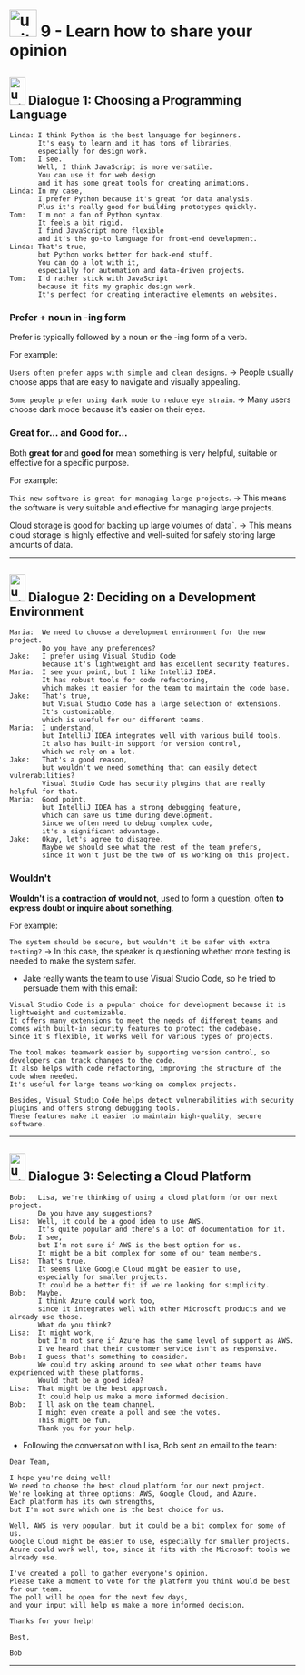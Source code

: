 # <img width="48" height="48" src="https://img.icons8.com/emoji/48/united-kingdom-emoji.png" alt="united-kingdom-emoji"/>  9 - Learn how to share your opinion

## <img width="28" height="48" src="https://img.icons8.com/emoji/28/united-kingdom-emoji.png" alt="united-kingdom-emoji"/> Dialogue 1: Choosing a Programming Language

```
Linda: I think Python is the best language for beginners.
       It's easy to learn and it has tons of libraries,
       especially for design work.
Tom:   I see.
       Well, I think JavaScript is more versatile.
       You can use it for web design
       and it has some great tools for creating animations.
Linda: In my case,
       I prefer Python because it's great for data analysis.
       Plus it's really good for building prototypes quickly.
Tom:   I'm not a fan of Python syntax.
       It feels a bit rigid.
       I find JavaScript more flexible
       and it's the go-to language for front-end development.
Linda: That's true,
       but Python works better for back-end stuff.
       You can do a lot with it,
       especially for automation and data-driven projects.
Tom:   I'd rather stick with JavaScript
       because it fits my graphic design work.
       It's perfect for creating interactive elements on websites.
```

### Prefer + noun in -ing form


Prefer is typically followed by a noun or the -ing form of a verb. 

For example:

`Users often prefer apps with simple and clean designs`. -> People usually choose apps that are easy to navigate and visually appealing.

`Some people prefer using dark mode to reduce eye strain`. -> Many users choose dark mode because it's easier on their eyes.

### Great for... and Good for... 

Both **great for** and **good for** mean something is very helpful, suitable or effective for a specific purpose. 

For example:

`This new software is great for managing large projects`. -> This means the software is very suitable and effective for managing large projects.

Cloud storage is good for backing up large volumes of data`. -> This means cloud storage is highly effective and well-suited for safely storing large amounts of data.


---

## <img width="28" height="48" src="https://img.icons8.com/emoji/28/united-kingdom-emoji.png" alt="united-kingdom-emoji"/>  Dialogue 2: Deciding on a Development Environment

```
Maria:  We need to choose a development environment for the new project.
        Do you have any preferences?
Jake:   I prefer using Visual Studio Code
        because it's lightweight and has excellent security features.
Maria:  I see your point, but I like IntelliJ IDEA.
        It has robust tools for code refactoring,
        which makes it easier for the team to maintain the code base.
Jake:   That's true,
        but Visual Studio Code has a large selection of extensions.
        It's customizable,
        which is useful for our different teams.
Maria:  I understand,
        but IntelliJ IDEA integrates well with various build tools.
        It also has built-in support for version control,
        which we rely on a lot.
Jake:   That's a good reason,
        but wouldn't we need something that can easily detect vulnerabilities?
        Visual Studio Code has security plugins that are really helpful for that.
Maria:  Good point,
        but IntelliJ IDEA has a strong debugging feature,
        which can save us time during development.
        Since we often need to debug complex code,
        it's a significant advantage.
Jake:   Okay, let's agree to disagree.
        Maybe we should see what the rest of the team prefers,
        since it won't just be the two of us working on this project.
```

### Wouldn't 

**Wouldn't** is **a contraction of would not**, used to form a question, often **to express doubt or inquire about something**. 

For example:

`The system should be secure, but wouldn't it be safer with extra testing?` -> In this case, the speaker is questioning whether more testing is needed to make the system safer.

- Jake really wants the team to use Visual Studio Code, so he tried to persuade them with this email:

```
Visual Studio Code is a popular choice for development because it is lightweight and customizable.
It offers many extensions to meet the needs of different teams and comes with built-in security features to protect the codebase.
Since it's flexible, it works well for various types of projects.

The tool makes teamwork easier by supporting version control, so developers can track changes to the code.
It also helps with code refactoring, improving the structure of the code when needed.
It's useful for large teams working on complex projects.

Besides, Visual Studio Code helps detect vulnerabilities with security plugins and offers strong debugging tools.
These features make it easier to maintain high-quality, secure software.
```

---

## <img width="28" height="48" src="https://img.icons8.com/emoji/28/united-kingdom-emoji.png" alt="united-kingdom-emoji"/>  Dialogue 3: Selecting a Cloud Platform

```
Bob:   Lisa, we're thinking of using a cloud platform for our next project.
       Do you have any suggestions?
Lisa:  Well, it could be a good idea to use AWS.
       It's quite popular and there's a lot of documentation for it.
Bob:   I see,
       but I'm not sure if AWS is the best option for us.
       It might be a bit complex for some of our team members.
Lisa:  That's true.
       It seems like Google Cloud might be easier to use,
       especially for smaller projects.
       It could be a better fit if we're looking for simplicity.
Bob:   Maybe.
       I think Azure could work too,
       since it integrates well with other Microsoft products and we already use those.
       What do you think?
Lisa:  It might work,
       but I'm not sure if Azure has the same level of support as AWS.
       I've heard that their customer service isn't as responsive.
Bob:   I guess that's something to consider.
       We could try asking around to see what other teams have experienced with these platforms.
       Would that be a good idea?
Lisa:  That might be the best approach.
       It could help us make a more informed decision.
Bob:   I'll ask on the team channel.
       I might even create a poll and see the votes.
       This might be fun.
       Thank you for your help.
```

- Following the conversation with Lisa, Bob sent an email to the team:

```
Dear Team,

I hope you're doing well! 
We need to choose the best cloud platform for our next project. 
We're looking at three options: AWS, Google Cloud, and Azure. 
Each platform has its own strengths, 
but I'm not sure which one is the best choice for us.

Well, AWS is very popular, but it could be a bit complex for some of us. 
Google Cloud might be easier to use, especially for smaller projects. 
Azure could work well, too, since it fits with the Microsoft tools we already use.

I've created a poll to gather everyone's opinion. 
Please take a moment to vote for the platform you think would be best for our team. 
The poll will be open for the next few days, 
and your input will help us make a more informed decision.

Thanks for your help!

Best,

Bob
```

---
